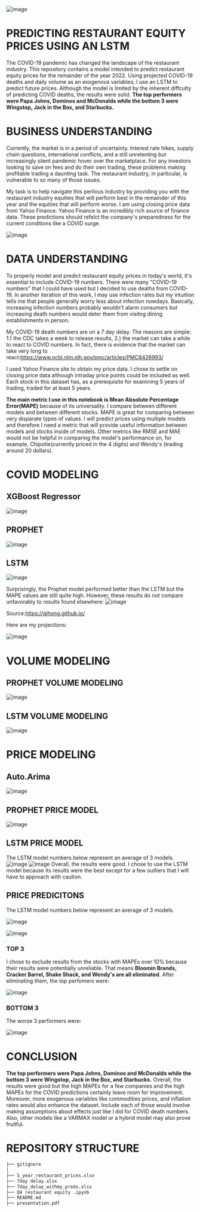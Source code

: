 ![image](https://user-images.githubusercontent.com/101752113/196540084-8af6bf70-e6da-49a6-b1d3-208e423aced9.png)
# PREDICTING RESTAURANT EQUITY PRICES USING AN LSTM
The COVID-19 pandemic has changed the landscape of the restaurant industry. This repository contains a model intended to predict restaurant equity prices for the remainder of the year 2022. Using  projected COVID-19 deaths and daily volume as an exogenous variables, I use an LSTM to predict future prices. Although the model is limited by the inherent diffculty of predicting COVID deaths, the results were solid. **The top performers were  Papa Johns, Dominos and McDonalds while the bottom 3 were Wingstop, Jack in the Box, and Starbucks.** 
# BUSINESS UNDERSTANDING
Currently, the market is in a period of uncertainty. Interest rate hikes, supply chain questions, international conflicts, and a still unrelenting but increasingly silent pandemic hover over the marketplace. For any investors looking to save on fees and do their own trading, these problems making profitable trading a daunting task. The restaurant industry, in particular, is vulnerable to so many of those issues. 

My task is to help navigate this perilous industry by providing you with the restaurant industry equities that will perform best in the remainder of this year and the equities that will perform worse. I am using closing price data from Yahoo Finance. Yahoo Finance is an incredibly rich source of finance data. These predictions should refelct the company's preparedness for the current conditions like a COVID surge.

![image](https://user-images.githubusercontent.com/101752113/196517979-a5b5e470-7498-4dbf-bbca-e486a1f1d0b4.png)
# DATA UNDERSTANDING

To properly model and predict restaurant equity prices in today's world, it's essential to include COVID-19 numbers. There were many "COVID-19 numbers" that I could have used but I decided to use deaths from COVID-19. In another iteration of this work, I may use infection rates but my intuition tells me that people generally worry less about infection nowdays. Basically, increasing infection numbers probably wouldn't alarm consumers but increasing death numbers would deter them from visitng dining establishments in person. 

My COVID-19 death numbers are on a 7 day delay. The reasons are simple: 1:) the CDC takes a week to release results, 2.) the market can take a while to react to COVID numbers. In fact, there is evidence that the market can take very long to react:https://www.ncbi.nlm.nih.gov/pmc/articles/PMC8426993/

I used Yahoo Finance site to obtain my price data. I chose to settle on closing price data although intraday price points could be included as well. Each stock in this dataset has, as a prerequisite for examining 5 years of trading, traded for at least 5 years.

**The main metric I use in this notebook is Mean Absolute Percentage Error(MAPE)** because of its universality. I compare between different models and between different stocks. MAPE is great for comparing between very disparate types of values. I will predict prices using multiple models and therefore I need a metric that will provide useful information between models and stocks inside of models. Other metrics like RMSE and MAE would not be helpful in comparing the model's performance on, for example, Chipotle(currently priced in the 4 digits) and Wendy's (trading around 20 dollars). 

# COVID MODELING

## XGBoost Regressor
![image](https://user-images.githubusercontent.com/101752113/197634962-894adc43-49bb-4f4e-9b0c-a27c20d2df90.png)
## PROPHET
![image](https://user-images.githubusercontent.com/101752113/196771390-a5af457c-43ee-47b3-8a05-d406ed568493.png)

## LSTM 

![image](https://user-images.githubusercontent.com/101752113/199972645-9ed1fc42-6ae5-45f4-b4df-19c285771115.png)

Surprisingly, the Prophet model performed better than the LSTM but the  MAPE values are still quite high. However, these results do not compare unfavorably to results found elsewhere:
![image](https://user-images.githubusercontent.com/101752113/196505182-2cfb9325-1b72-4e30-aed9-708ae257abef.png)

Source:https://qjhong.github.io/

Here are my projections:

![image](https://user-images.githubusercontent.com/101752113/196772766-7b716420-23cf-4403-8781-112662a9ef01.png)
#  VOLUME MODELING 
## PROPHET VOLUME MODELING 
![image](https://user-images.githubusercontent.com/101752113/199973166-04fa4617-4932-4498-b206-d219a1190cd9.png)

## LSTM VOLUME MODELING 
![image](https://user-images.githubusercontent.com/101752113/199973634-9ef54af4-3f09-4a9c-8bc2-c99dc79748dc.png)

# PRICE MODELING

## Auto.Arima

![image](https://user-images.githubusercontent.com/101752113/199974904-cbc96946-66ac-45c3-9163-bd574dfdc89e.png)

## PROPHET PRICE MODEL

![image](https://user-images.githubusercontent.com/101752113/199974788-324ceee9-3a3a-4ab7-852e-671d62b36e82.png)

## LSTM PRICE MODEL
The LSTM model numbers below represent an average of 3 models.
![image](https://user-images.githubusercontent.com/101752113/199974609-bdc21833-e10e-49da-939d-1a84811ccd8f.png)
![image](https://user-images.githubusercontent.com/101752113/199974434-5319486d-4969-405b-891e-7aebdff87b58.png)
Overall, the results were good. I chose to use the LSTM model because its results were the best except for a few outliers that I will have to approach with caution.

## PRICE PREDICITONS
The LSTM model numbers below represent an average of 3 models.

![image](https://user-images.githubusercontent.com/101752113/199975528-58e1c6de-bb85-4864-a92d-a8e0a8b6be02.png)

![image](https://user-images.githubusercontent.com/101752113/199975866-68962dee-833a-4fbb-b609-0ee2257c09b0.png)

### TOP 3
I chose to exclude results from the stocks with MAPEs over 10% because their results were potentially unreliable.  That means **Bloomin Brands, Cracker Barrel, Shake Shack, and Wendy's are all eliminated**. After eliminating them, the top perfomers were:

![image](https://user-images.githubusercontent.com/101752113/199976073-641fc4b1-f8c2-4db0-a146-69bc2f0d20a8.png)

### BOTTOM 3
The worse 3 performers were:

![image](https://user-images.githubusercontent.com/101752113/199976246-85966054-bc9d-4be4-addd-dcf76a564a0d.png)

# CONCLUSION
**The top performers were  Papa Johns, Dominos and McDonalds while the bottom 3 were Wingstop, Jack in the Box, and Starbucks.**  Overall, the results were good but the high MAPEs for a few companies and the high MAPEs for the COVID predictions certainly leave room for improvement. Moreover, more exogenous variables like commodities prices, and inflation rates would also enhance the dataset. Include each of those would involve making assumptions about effects just like I did for COVID death numbers. Also, other models like a VARMAX model or a hybrid model may also prove fruitful. 

# REPOSITORY STRUCTURE
```bash
├── gitignore
│  
├── 5_year_restaurant_prices.xlsx
├── 7day delay.xlsx
├── 7day_delay_withmy_preds.xlsx
├── Q4 restaurant equity .ipynb
├── README.md
├── presentation.pdf
```

